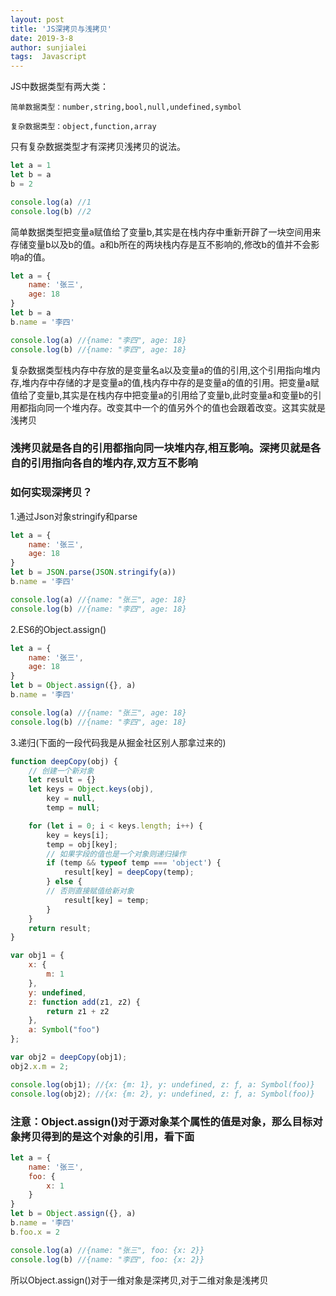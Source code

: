 ```yaml
---
layout: post
title: 'JS深拷贝与浅拷贝'
date: 2019-3-8
author: sunjialei
tags:  Javascript
---
```


JS中数据类型有两大类：

    简单数据类型：number,string,bool,null,undefined,symbol

    复杂数据类型：object,function,array

只有复杂数据类型才有深拷贝浅拷贝的说法。

```javascript
let a = 1
let b = a
b = 2

console.log(a) //1
console.log(b) //2
```
简单数据类型把变量a赋值给了变量b,其实是在栈内存中重新开辟了一块空间用来存储变量b以及b的值。a和b所在的两块栈内存是互不影响的,修改b的值并不会影响a的值。


```javascript
let a = {
    name: '张三',
    age: 18
}
let b = a
b.name = '李四'

console.log(a) //{name: "李四", age: 18}
console.log(b) //{name: "李四", age: 18}
```
复杂数据类型栈内存中存放的是变量名a以及变量a的值的引用,这个引用指向堆内存,堆内存中存储的才是变量a的值,栈内存中存的是变量a的值的引用。把变量a赋值给了变量b,其实是在栈内存中把变量a的引用给了变量b,此时变量a和变量b的引用都指向同一个堆内存。改变其中一个的值另外个的值也会跟着改变。这其实就是浅拷贝

### 浅拷贝就是各自的引用都指向同一块堆内存,相互影响。深拷贝就是各自的引用指向各自的堆内存,双方互不影响

### 如何实现深拷贝？
1.通过Json对象stringify和parse
```javascript
let a = {
    name: '张三',
    age: 18
}
let b = JSON.parse(JSON.stringify(a))
b.name = '李四'

console.log(a) //{name: "张三", age: 18}
console.log(b) //{name: "李四", age: 18}
```

2.ES6的Object.assign()
```javascript
let a = {
    name: '张三',
    age: 18
}
let b = Object.assign({}, a)
b.name = '李四'

console.log(a) //{name: "张三", age: 18}
console.log(b) //{name: "李四", age: 18}
```

3.递归(下面的一段代码我是从掘金社区别人那拿过来的)
```javascript
function deepCopy(obj) {
    // 创建一个新对象
    let result = {}
    let keys = Object.keys(obj),
        key = null,
        temp = null;

    for (let i = 0; i < keys.length; i++) {
        key = keys[i];    
        temp = obj[key];
        // 如果字段的值也是一个对象则递归操作
        if (temp && typeof temp === 'object') {
            result[key] = deepCopy(temp);
        } else {
        // 否则直接赋值给新对象
            result[key] = temp;
        }
    }
    return result;
}

var obj1 = {
    x: {
        m: 1
    },
    y: undefined,
    z: function add(z1, z2) {
        return z1 + z2
    },
    a: Symbol("foo")
};

var obj2 = deepCopy(obj1);
obj2.x.m = 2;

console.log(obj1); //{x: {m: 1}, y: undefined, z: ƒ, a: Symbol(foo)}
console.log(obj2); //{x: {m: 2}, y: undefined, z: ƒ, a: Symbol(foo)}
```

### 注意：Object.assign()对于源对象某个属性的值是对象，那么目标对象拷贝得到的是这个对象的引用，看下面
```javascript
let a = {
    name: '张三',
    foo: {
        x: 1
    }
}
let b = Object.assign({}, a)
b.name = '李四'
b.foo.x = 2

console.log(a) //{name: "张三", foo: {x: 2}}
console.log(b) //{name: "李四", foo: {x: 2}}
```
所以Object.assign()对于一维对象是深拷贝,对于二维对象是浅拷贝








